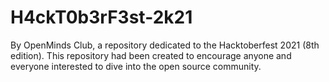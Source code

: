 # H4ckT0b3rF3st-2k21
By OpenMinds Club, a repository dedicated to the Hacktoberfest 2021 (8th edition). This repository had been created to encourage anyone and everyone interested to dive into the open source community. 
